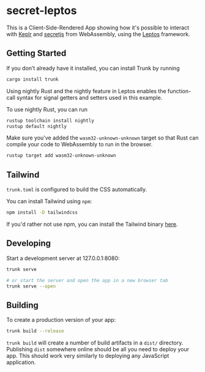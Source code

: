 # secret-leptos

This is a Client-Side-Rendered App showing how it's possible to interact with
[Keplr](https://github.com/chainapsis/keplr-wallet) and
[secretjs](https://github.com/scrtlabs/secret.js) from WebAssembly,
using the [Leptos](https://leptos.dev/) framework.

## Getting Started

If you don’t already have it installed, you can install Trunk by running

```bash
cargo install trunk
```

Using nightly Rust and the nightly feature in Leptos enables the function-call
syntax for signal getters and setters used in this example.

To use nightly Rust, you can run

```bash
rustup toolchain install nightly
rustup default nightly
```

Make sure you've added the `wasm32-unknown-unknown` target so that Rust can
compile your code to WebAssembly to run in the browser.

```bash
rustup target add wasm32-unknown-unknown
```

## Tailwind

`trunk.toml` is configured to build the CSS automatically.

You can install Tailwind using `npm`:

```bash
npm install -D tailwindcss
```

If you'd rather not use npm, you can install the Tailwind binary
[here](https://github.com/tailwindlabs/tailwindcss/releases).

## Developing

Start a development server at 127.0.0.1:8080:

```bash
trunk serve

# or start the server and open the app in a new browser tab
trunk serve --open
```

## Building

To create a production version of your app:

```bash
trunk build --release
```

`trunk build` will create a number of build artifacts in a `dist/` directory.
Publishing `dist` somewhere online should be all you need to deploy your app.
This should work very similarly to deploying any JavaScript application.
